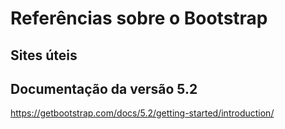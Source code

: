 # Referências sobre o Bootstrap

## Sites úteis
## Documentação da versão 5.2
https://getbootstrap.com/docs/5.2/getting-started/introduction/
